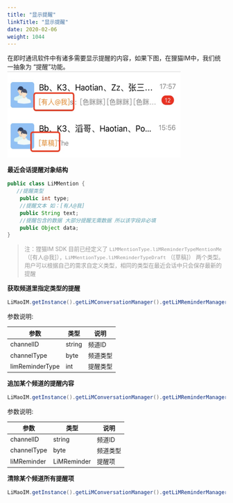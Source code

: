 ```yaml
---
title: "显示提醒"
linkTitle: "显示提醒"
date: 2020-02-06
weight: 1044
---
```



在即时通讯软件中有诸多需要显示提醒的内容，如果下图，在狸猫IM中，我们统一抽象为 “提醒”功能。
<img src='./reminder.png' width="400" height="200" />

**最近会话提醒对象结构**
```java
public class LiMMention {
   //提醒类型
    public int type;
    //提醒文本 如：[有人@我]
    public String text;
    //提醒包含的数据 大部分提醒无需数据 所以该字段非必填
    public Object data;
}
```
><font color='#999' size=2>注：狸猫IM SDK 目前已经定义了 `LiMMentionType.liMReminderTypeMentionMe`（[有人@我]），`LiMMentionType.liMReminderTypeDraft` （[草稿]） 两个类型。 用户可以根据自己的需求自定义类型，相同的类型在最近会话中只会保存最新的提醒</font>

**获取频道里指定类型的提醒**
```java
LiMaoIM.getInstance().getLiMConversationManager().getLiMReminderManager().getReminder(channelId, channelType, limReminderType);
```

参数说明:

| 参数            | 类型   | 说明     |
| --------------- | ------ | -------- |
| channelID       | string | 频道ID   |
| channelType     | byte   | 频道类型 |
| limReminderType | int    | 提醒类型 |

**追加某个频道的提醒内容**
```java
LiMaoIM.getInstance().getLiMConversationManager().getLiMReminderManager().appendReminder(channelId, channelType, liMReminder);
```

参数说明:

| 参数        | 类型        | 说明     |
| ----------- | ----------- | -------- |
| channelID   | string      | 频道ID   |
| channelType | byte        | 频道类型 |
| liMReminder | LiMReminder | 提醒项   |


**清除某个频道所有提醒项**
```java
LiMaoIM.getInstance().getLiMConversationManager().getLiMReminderManager().clearAllReminder(channelId, channelType);
```